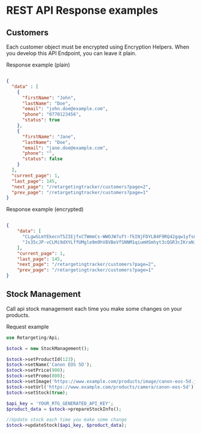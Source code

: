 # REST API Response examples

## Customers

Each customer object must be encrypted using Encryption Helpers. When you develop this API Endpoint, you can leave it plain.

Response example (plain)

```json

{
  "data" : [
    {
      "firstName": "John",
      "lastName": "Doe",
      "email": "john.doe@example.com",
      "phone": "0770123456",
      "status": true
    },
    {
      "firstName": "Jane",
      "lastName": "Doe",
      "email": "jane.doe@example.com",
      "phone": "",
      "status": false
    }
  ],
  "current_page": 1,
  "last_page": 145,
  "next_page": "/retargetingtracker/customers?page=2",
  "prev_page": "/retargetingtracker/customers?page=1"
}

```

Response example (encrypted)

```json

{
    "data": [
      "CLgwGLmYEkecnT5ZIEjfxCTWmmCs-WWOJW7uft-fkINjFDYLB4F9RQ42gqw1yfsnWumg6I2XlXQ2oCO3b29pFY7f5-2XceCXsAto51RMA2alKFIPgMz59Tv0iYSppw7BETH-9PnEv3eS8ZCNseaPcKiL6RQNcpyJ2kSpTLBJFdk",
      "Js35cJP-vCLMi9dXYLffUMgle9m9hV8VBeVfSNNM1qiumHSmhyt3cQGR3cIKraNijP3sm4GtkXDr0XBMC29G9k05oGhtfPmEoYAFEjhGwikEHMsWCWo1luew7rpEeEh2VTT9JKmsz_z-eowe97TRPw"
    ],
    "current_page": 1,
    "last_page": 145,
    "next_page": "/retargetingtracker/customers?page=2",
    "prev_page": "/retargetingtracker/customers?page=1"
}

```

## Stock Management

Call api stock management each time you make some changes on your products. 

Request example

```php
use Retargeting/Api;

$stock = new StockManagement();

$stock->setProductId(123);
$stock->setName('Canon EOS 5D');
$stock->setPrice(900);
$stock->setPromo(800);
$stock->setImage('https://www.example.com/products/image/canon-eos-5d.jpg');
$stock->setUrl('https://www.example.com/products/camera/canon-eos-5d');
$stock->setStock(true);

$api_key = 'YOUR_RTG_GENERATED_API_KEY';
$product_data = $stock->prepareStockInfo();

//Update stock each time you make some change
$stock->updateStock($api_key, $product_data);
```
